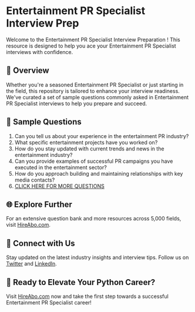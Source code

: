 # Entertainment PR Specialist Interview Prep

Welcome to the Entertainment PR Specialist Interview Preparation ! This resource is designed to help you ace your Entertainment PR Specialist interviews with confidence.

## 🚀 Overview

Whether you're a seasoned Entertainment PR Specialist or just starting in the field, this repository is tailored to enhance your interview readiness. We've curated a set of sample questions commonly asked in Entertainment PR Specialist interviews to help you prepare and succeed.

## 📝 Sample Questions

1. Can you tell us about your experience in the entertainment PR industry?
2. What specific entertainment projects have you worked on?
3. How do you stay updated with current trends and news in the entertainment industry?
4. Can you provide examples of successful PR campaigns you have executed in the entertainment sector?
5. How do you approach building and maintaining relationships with key media contacts?
6. [CLICK HERE FOR MORE QUESTIONS](https://hireabo.com/job/8_1_28/Entertainment%20PR%20Specialist)

## 🌐 Explore Further

For an extensive question bank and more resources across 5,000 fields, visit [HireAbo.com](https://www.hireabo.com).

## 📱 Connect with Us

Stay updated on the latest industry insights and interview tips. Follow us on [Twitter](https://twitter.com/hireabo) and [LinkedIn](https://www.linkedin.com/in/hire-abo-3609972a8/).

## 🚀 Ready to Elevate Your Python Career?

Visit [HireAbo.com](https://www.hireabo.com) now and take the first step towards a successful Entertainment PR Specialist career!